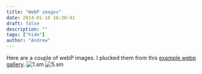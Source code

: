 ```yaml
---
title: "WebP images"
date: 2014-01-16 16:30:41
draft: false
description: ""
tags: ["hide"]
author: "Andrew"
---
```


Here are a couple of webP images. I plucked them from this [example webp gallery](https://developers.google.com/speed/webp/gallery1). ![1.sm](https://big-andy.co.uk/content/uploads/1.sm_.webp) ![5.sm](https://big-andy.co.uk/content/uploads/5.sm_.webp)
